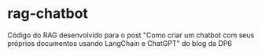 # rag-chatbot
Código do RAG desenvolvido para o post "Como criar um chatbot com seus próprios documentos usando LangChain e ChatGPT" do blog da DP6
